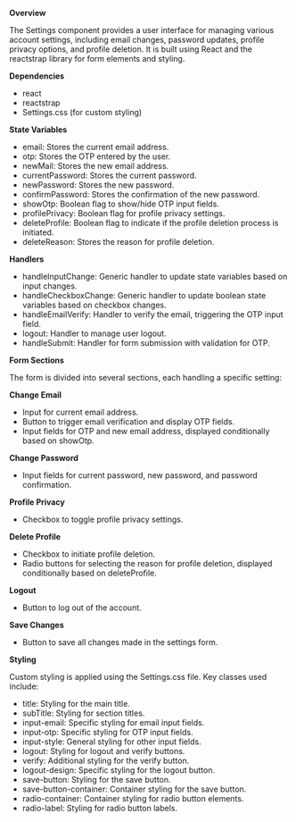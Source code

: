 **Overview**

The Settings component provides a user interface for managing various account settings, including email changes, password updates, profile privacy options, and profile deletion. It is built using React and the reactstrap library for form elements and styling.

**Dependencies**

- react
- reactstrap
- Settings.css (for custom styling)

**State Variables**

- email: Stores the current email address.
- otp: Stores the OTP entered by the user.
- newMail: Stores the new email address.
- currentPassword: Stores the current password.
- newPassword: Stores the new password.
- confirmPassword: Stores the confirmation of the new password.
- showOtp: Boolean flag to show/hide OTP input fields.
- profilePrivacy: Boolean flag for profile privacy settings.
- deleteProfile: Boolean flag to indicate if the profile deletion process is initiated.
- deleteReason: Stores the reason for profile deletion.

**Handlers**

- handleInputChange: Generic handler to update state variables based on input changes.
- handleCheckboxChange: Generic handler to update boolean state variables based on checkbox changes.
- handleEmailVerify: Handler to verify the email, triggering the OTP input field.
- logout: Handler to manage user logout.
- handleSubmit: Handler for form submission with validation for OTP.

**Form Sections**

The form is divided into several sections, each handling a specific setting:

**Change Email**

- Input for current email address.
- Button to trigger email verification and display OTP fields.
- Input fields for OTP and new email address, displayed conditionally based on showOtp.

**Change Password**

- Input fields for current password, new password, and password confirmation.

**Profile Privacy**

- Checkbox to toggle profile privacy settings.

**Delete Profile**

- Checkbox to initiate profile deletion.
- Radio buttons for selecting the reason for profile deletion, displayed conditionally based on deleteProfile.

**Logout**

- Button to log out of the account.

**Save Changes**

- Button to save all changes made in the settings form.

**Styling**

Custom styling is applied using the Settings.css file. Key classes used include:

- title: Styling for the main title.
- subTitle: Styling for section titles.
- input-email: Specific styling for email input fields.
- input-otp: Specific styling for OTP input fields.
- input-style: General styling for other input fields.
- logout: Styling for logout and verify buttons.
- verify: Additional styling for the verify button.
- logout-design: Specific styling for the logout button.
- save-button: Styling for the save button.
- save-button-container: Container styling for the save button.
- radio-container: Container styling for radio button elements.
- radio-label: Styling for radio button labels.

